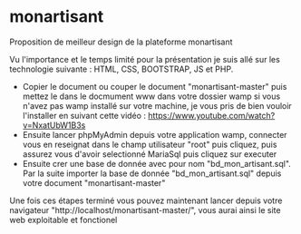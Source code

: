 # monartisant
Proposition de meilleur design de la plateforme monartisant

Vu l'importance et le temps limité pour la présentation je suis allé sur les technologie suivante :
HTML, CSS, BOOTSTRAP, JS et PHP.

- Copier le document ou couper le document "monartisant-master" puis mettez le dans le docmument www dans votre dossier wamp
  si vous n'avez pas wamp installé sur votre machine, je vous pris de bien vouloir l'installer en suivant cette vidéo : https://www.youtube.com/watch?v=NxatUbW1B3s
- Ensuite lancer phpMyAdmin depuis votre application wamp, connecter vous en reseignat dans le champ utilisateur "root" puis cliquez, puis assurez vous d'avoir selectionné MariaSql puis cliquez sur executer
- Ensuite crer une base de donnée avec pour nom "bd_mon_artisant.sql". Par la suite importer la base de donnée "bd_mon_artisant.sql" depuis votre document "monartisant-master"

Une fois ces étapes terminé vous pouvez maintenant lancer depuis votre navigateur "http://localhost/monartisant-master/", vous aurai ainsi le site web exploitable et fonctionel


  

